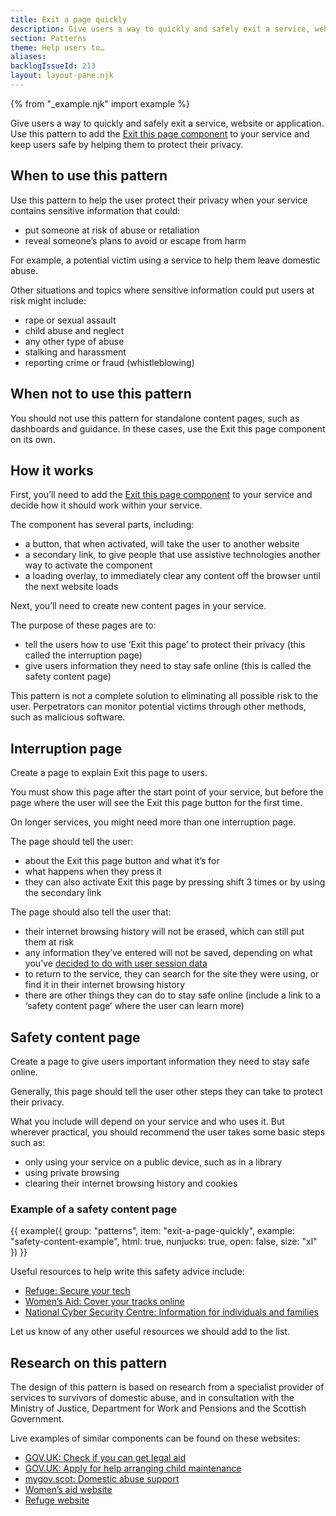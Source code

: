 ```yaml
---
title: Exit a page quickly
description: Give users a way to quickly and safely exit a service, website or application.
section: Patterns
theme: Help users to…
aliases:
backlogIssueId: 213
layout: layout-pane.njk
---
```


{% from "_example.njk" import example %}

Give users a way to quickly and safely exit a service, website or application.
Use this pattern to add the [Exit this page component](/components/exit-this-page/) to your service and keep users safe by helping them to protect their privacy.

## When to use this pattern

Use this pattern to help the user protect their privacy when your service contains sensitive information that could:

- put someone at risk of abuse or retaliation
- reveal someone’s plans to avoid or escape from harm

For example, a potential victim using a service to help them leave domestic abuse.

Other situations and topics where sensitive information could put users at risk might include:

- rape or sexual assault
- child abuse and neglect
- any other type of abuse
- stalking and harassment
- reporting crime or fraud (whistleblowing)

## When not to use this pattern

You should not use this pattern for standalone content pages, such as dashboards and guidance. In these cases, use the Exit this page component on its own.

## How it works

First, you’ll need to add the [Exit this page component](/components/exit-this-page/) to your service and decide how it should work within your service.

The component has several parts, including:

- a button, that when activated, will take the user to another website
- a secondary link, to give people that use assistive technologies another way to activate the component
- a loading overlay, to immediately clear any content off the browser until the next website loads

Next, you’ll need to create new content pages in your service.

The purpose of these pages are to:

- tell the users how to use ‘Exit this page’ to protect their privacy (this called the interruption page)
- give users information they need to stay safe online (this is called the safety content page)

This pattern is not a complete solution to eliminating all possible risk to the user. Perpetrators can monitor potential victims through other methods, such as malicious software.

## Interruption page

Create a page to explain Exit this page to users.

You must show this page after the start point of your service, but before the page where the user will see the Exit this page button for the first time.

On longer services, you might need more than one interruption page.

The page should tell the user:

- about the Exit this page button and what it’s for
- what happens when they press it
- they can also activate Exit this page by pressing shift 3 times or by using the secondary link

The page should also tell the user that:

- their internet browsing history will not be erased, which can still put them at risk
- any information they’ve entered will not be saved, depending on what you’ve [decided to do with user session data](/components/exit-this-page/#consider-what-to-do-with-user-session-data)
- to return to the service, they can search for the site they were using, or find it in their internet browsing history
- there are other things they can do to stay safe online (include a link to a ‘safety content page’ where the user can learn more)

## Safety content page

Create a page to give users important information they need to stay safe online.

Generally, this page should tell the user other steps they can take to protect their privacy.

What you include will depend on your service and who uses it. But wherever practical, you should recommend the user takes some basic steps such as:

- only using your service on a public device, such as in a library
- using private browsing
- clearing their internet browsing history and cookies

### Example of a safety content page

{{ example({ group: "patterns", item: "exit-a-page-quickly", example: "safety-content-example", html: true, nunjucks: true, open: false, size: "xl" }) }}

Useful resources to help write this safety advice include:

- [Refuge: Secure your tech](https://refugetechsafety.org/secure-your-tech/)
- [Women’s Aid: Cover your tracks online](https://www.womensaid.org.uk/information-support/what-is-domestic-abuse/cover-your-tracks-online/)
- [National Cyber Security Centre: Information for individuals and families](https://www.ncsc.gov.uk/section/information-for/individuals-families/)

Let us know of any other useful resources we should add to the list.

## Research on this pattern

The design of this pattern is based on research from a specialist provider of services to survivors of domestic abuse, and in consultation with the Ministry of Justice, Department for Work and Pensions and the Scottish Government.

Live examples of similar components can be found on these websites:

- [GOV.UK: Check if you can get legal aid](https://www.gov.uk/check-legal-aid)
- [GOV.UK: Apply for help arranging child maintenance](https://child-maintenance.service.gov.uk/apply/)
- [mygov.scot: Domestic abuse support](https://www.mygov.scot/domestic-abuse)
- [Women’s aid website](https://www.womensaid.org.uk/)
- [Refuge website](https://www.nationaldahelpline.org.uk/)
